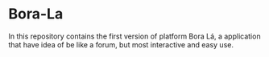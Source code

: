 # Bora-La

In this repository contains the first version of platform Bora Lá, a application that have idea of be like a forum, but most interactive and easy use.
